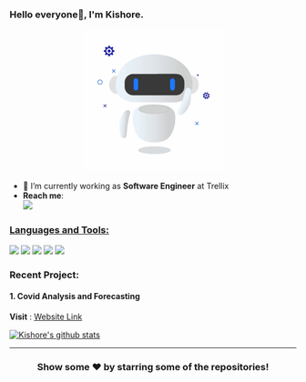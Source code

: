 ### Hello everyone👋,  I'm Kishore.

<p align= "center"><img src="https://github.com/kadatatlukishore/kadatatlukishore/blob/main/animation%20gif.gif" width="250" height="250"></p>

- 🔭 I’m currently working as **Software Engineer** at Trellix
- **Reach me**:    
<a href="https://www.linkedin.com/in/kadatatlukishore/"><img src="https://img.shields.io/badge/LinkedIn-0077B5?style=for-the-badge&logo=linkedin&logoColor=white"></img>


### Languages and Tools:
[<img target="_blank" src="https://ih1.redbubble.net/image.411682602.8572/st,small,845x845-pad,1000x1000,f8f8f8.u2.jpg" width=50>](https://www.python.org)
<img target="_blank" src="https://techskill.sg/wp-content/uploads/2020/07/31-312155_c-programming-language-logo-hd-png-download__1_-removebg-preview.png" width=50>
<img target="_blank" src="https://d1.awsstatic.com/asset-repository/products/amazon-rds/1024px-MySQL.ff87215b43fd7292af172e2a5d9b844217262571.png" width=70>
[<img target="_blank" src="https://images.contentstack.io/v3/assets/bltefdd0b53724fa2ce/blt280217a63b82a734/5bbdaacf63ed239936a7dd56/elastic-logo.svg" width=90>](https://www.elastic.co/)
[<img target="_blank" src="https://git-scm.com/images/logo@2x.png" width=90>](https://git-scm.com/)

### Recent Project:
#### 1.  Covid Analysis and Forecasting
**Visit** : [Website Link](https://covid19-india-tracker-and-news.herokuapp.com/)

<a href="https://github.com/kadatatlukishore">
 <img align="center" src="https://github-readme-stats.vercel.app/api?username=kadatatlukishore&show_icons=true&theme=dracula&line_height=27" alt="Kishore's github stats"/>
</a>

---

<h3 align="center">Show some ❤️ by starring some of the repositories!</h3>
